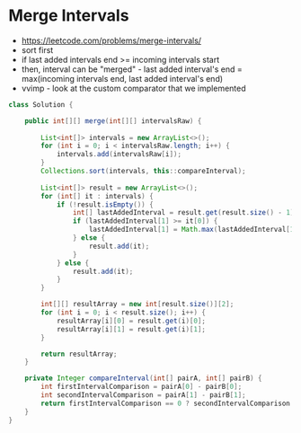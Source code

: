 # Merge Intervals

- https://leetcode.com/problems/merge-intervals/
- sort first
- if last added intervals end >= incoming intervals start
- then, interval can be "merged" - last added interval's end = max(incoming intervals end, last added interval's end)
- vvimp - look at the custom comparator that we implemented

```java
class Solution {

    public int[][] merge(int[][] intervalsRaw) {
        
        List<int[]> intervals = new ArrayList<>();
        for (int i = 0; i < intervalsRaw.length; i++) {
            intervals.add(intervalsRaw[i]);
        }
        Collections.sort(intervals, this::compareInterval);
        
        List<int[]> result = new ArrayList<>();
        for (int[] it : intervals) {
            if (!result.isEmpty()) {
                int[] lastAddedInterval = result.get(result.size() - 1);
                if (lastAddedInterval[1] >= it[0]) {
                    lastAddedInterval[1] = Math.max(lastAddedInterval[1], it[1]);
                } else {
                    result.add(it);
                }
            } else {
                result.add(it);
            }
        }

        int[][] resultArray = new int[result.size()][2];
        for (int i = 0; i < result.size(); i++) {
            resultArray[i][0] = result.get(i)[0];
            resultArray[i][1] = result.get(i)[1];
        }

        return resultArray;
    }

    private Integer compareInterval(int[] pairA, int[] pairB) {
        int firstIntervalComparison = pairA[0] - pairB[0];
        int secondIntervalComparison = pairA[1] - pairB[1];
        return firstIntervalComparison == 0 ? secondIntervalComparison : firstIntervalComparison;
    }
}
```
